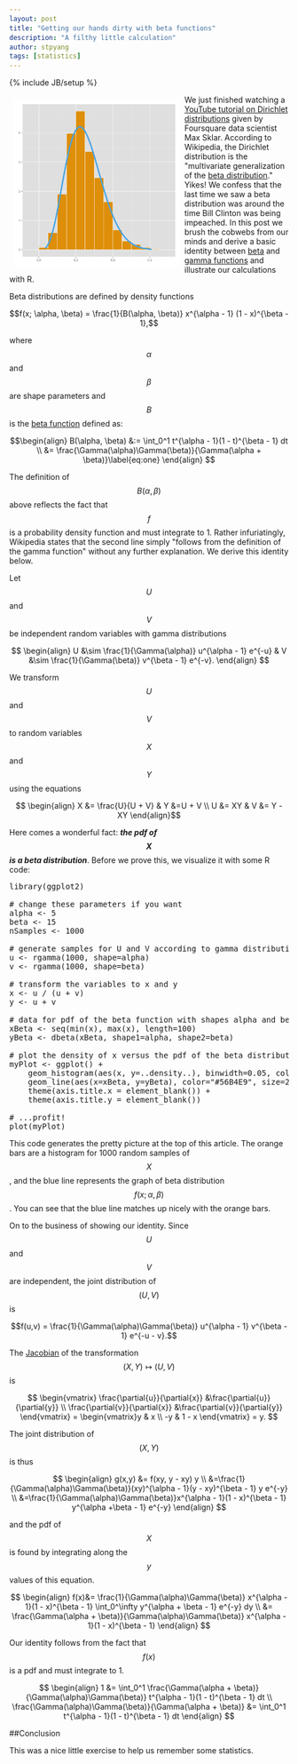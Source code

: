 ```yaml
---
layout: post
title: "Getting our hands dirty with beta functions"
description: "A filthy little calculation"
author: stpyang
tags: [statistics]
---
```

{% include JB/setup %}

<meta property="og:image" content="/assets/data/beta.png" />
<img style="float:left; width: 300px; padding:8px" src="/assets/data/beta.png" alt=""/>
 
We just finished watching a
[YouTube tutorial on Dirichlet distributions](https://www.youtube.com/watch?v=6k7IzONQOzM)
given by Foursquare data scientist Max Sklar.  According to Wikipedia,
the Dirichlet distribution is the "multivariate generalization of the
[beta distribution](http://en.wikipedia.org/wiki/Beta_distribution)."
Yikes!  We confess that the last time we saw a beta distribution was
around the time Bill Clinton was being impeached.  In this post we
brush the cobwebs from our minds and derive a basic identity between
[beta](http://en.wikipedia.org/wiki/Beta_function) and
[gamma functions](http://en.wikipedia.org/wiki/Gamma_function) and
illustrate our calculations with R.

<!-- more -->
  
Beta distributions are defined by density functions

$$f(x; \alpha, \beta) = \frac{1}{B(\alpha, \beta)} x^{\alpha - 1} (1 -
x)^{\beta - 1},$$

where $$\alpha$$ and $$\beta$$ are shape parameters and $$B$$ is the
[beta function](http://en.wikipedia.org/wiki/Beta_function) defined as:

$$\begin{align}
B(\alpha, \beta) &:= \int_0^1 t^{\alpha - 1}(1 - t)^{\beta - 1} dt \\ &=
\frac{\Gamma(\alpha)\Gamma(\beta)}{\Gamma(\alpha + \beta)}\label{eq:one}
\end{align}
$$ 

The definition of $$B(\alpha, \beta)$$ above reflects the fact that
$$f$$ is a probability density function and must integrate to 1.
Rather infuriatingly, Wikipedia states that the second line simply
"follows from the definition of the gamma function" without any
further explanation.  We derive this identity below.

Let $$U$$ and $$V$$ be independent random variables with gamma
distributions

$$
\begin{align}
U &\sim \frac{1}{\Gamma(\alpha)} u^{\alpha - 1} e^{-u}
&
V &\sim \frac{1}{\Gamma(\beta)} v^{\beta - 1} e^{-v}.
\end{align}
$$

We transform $$U$$ and $$V$$ to random variables $$X$$ and $$Y$$ using the equations

$$
\begin{align}
X &= \frac{U}{U + V} &  Y &=U + V \\
U &= XY & V &= Y - XY
\end{align}$$

Here comes a wonderful fact: ***the pdf of $$X$$ is a beta
distribution***.  Before we prove this, we visualize it with some R
code:

<pre>
library(ggplot2)

# change these parameters if you want
alpha <- 5
beta <- 15
nSamples <- 1000

# generate samples for U and V according to gamma distributions with parameters alpha and beta
u <- rgamma(1000, shape=alpha)
v <- rgamma(1000, shape=beta)

# transform the variables to x and y
x <- u / (u + v)
y <- u + v

# data for pdf of the beta function with shapes alpha and beta
xBeta <- seq(min(x), max(x), length=100)
yBeta <- dbeta(xBeta, shape1=alpha, shape2=beta)

# plot the density of x versus the pdf of the beta distribution
myPlot <- ggplot() +
    geom_histogram(aes(x, y=..density..), binwidth=0.05, color="white", fill="#E69F00") +
    geom_line(aes(x=xBeta, y=yBeta), color="#56B4E9", size=2) +
    theme(axis.title.x = element_blank()) +
    theme(axis.title.y = element_blank())

# ...profit!
plot(myPlot)
</pre>

This code generates the pretty picture at the top of this article.
The orange bars are a histogram for 1000 random samples of $$X$$, and
the blue line represents the graph of beta distribution
$$f(x;\alpha,\beta)$$.  You can see that the blue line matches up
nicely with the orange bars.

On to the business of showing our identity.  Since $$U$$ and $$V$$ are
independent, the joint distribution of $$(U,V)$$ is

$$f(u,v) = \frac{1}{\Gamma(\alpha)\Gamma(\beta)} u^{\alpha - 1}
v^{\beta - 1} e^{-u - v}.$$

The
[Jacobian](http://en.wikipedia.org/wiki/Jacobian_matrix_and_determinant)
of the transformation $$(X,Y) \mapsto (U,V)$$ is

$$
\begin{vmatrix}
\frac{\partial{u}}{\partial{x}}
&\frac{\partial{u}}{\partial{y}} \\
\frac{\partial{v}}{\partial{x}}
&\frac{\partial{v}}{\partial{y}}
\end{vmatrix} =
\begin{vmatrix}y & x \\
-y & 1 - x
\end{vmatrix} = y.
$$

The joint distribution of $$(X,Y)$$ is thus

$$
\begin{align}
g(x,y) &= f(xy, y - xy) y
\\
&=\frac{1}{\Gamma(\alpha)\Gamma(\beta)}(xy)^{\alpha - 1}(y - xy)^{\beta - 1}
y e^{-y} \\
&=\frac{1}{\Gamma(\alpha)\Gamma(\beta)}x^{\alpha - 1}(1 - x)^{\beta - 1}
y^{\alpha +\beta - 1} e^{-y}
\end{align}
$$

and the pdf of $$X$$ is found by integrating along the $$y$$ values of
this equation.

$$
\begin{align}
f(x)&= \frac{1}{\Gamma(\alpha)\Gamma(\beta)} x^{\alpha - 1}(1 - 
x)^{\beta - 1} \int_0^\infty y^{\alpha + \beta - 1} e^{-y} dy \\
&= \frac{\Gamma(\alpha + \beta)}{\Gamma(\alpha)\Gamma(\beta)} x^{\alpha - 1}(1 -   
x)^{\beta - 1}
\end{align}
$$

Our identity follows from the fact that $$f(x)$$ is a pdf and must
integrate to 1.

$$
\begin{align}
1 &= \int_0^1
\frac{\Gamma(\alpha + \beta)}{\Gamma(\alpha)\Gamma(\beta)} t^{\alpha - 1}(1 - t)^{\beta - 1} dt \\
\frac{\Gamma(\alpha)\Gamma(\beta)}{\Gamma(\alpha + \beta)} &= 
\int_0^1 t^{\alpha - 1}(1 - t)^{\beta - 1} dt
\end{align}
$$

##Conclusion

This was a nice little exercise to help us remember some statistics.

